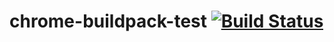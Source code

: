 # chrome-buildpack-test [![Build Status](https://ci-badges.herokuapp.com/pipelines/a412334c-2113-4064-8ac8-ef2a0d142428/master.svg)](https://dashboard.heroku.com/pipelines/a412334c-2113-4064-8ac8-ef2a0d142428/tests)
